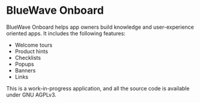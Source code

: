 # BlueWave Onboard

BlueWave Onboard helps app owners build knowledge and user-experience oriented apps. It includes the following features: 

- Welcome tours
- Product hints
- Checklists
- Popups
- Banners
- Links

This is a work-in-progress application, and all the source code is available under GNU AGPLv3.
